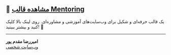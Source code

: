 ## 🌟 [مشاهده قالب Mentoring](https://html.designesia.ir/mentoring/)

یک قالب حرفه‌ای و شکیل برای وب‌سایت‌های آموزشی و مشاوره‌ای. روی لینک بالا کلیک کنید و بیشتر ببینید! 🚀

---

**امیررضا مقدم پور**  
[وب‌سایت شخصی](https://am-dev.ir)
